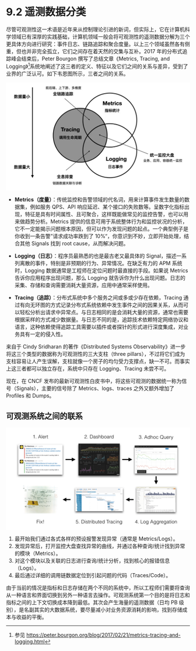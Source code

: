 # 9.2 遥测数据分类

尽管可观测性这一术语是近年来从控制理论引进的新词，但实际上，它在计算机科学领域已有深厚的实践基础，计算机领域一般会将可观测性的遥测数据分解为三个更具体方向进行研究：事件日志、链路追踪和聚合度量。以上三个领域虽然各有侧重，但也并非完全孤立，它们之间存在着天然的交集与互补。2017 年的分布式追踪峰会结束后，Peter Bourgon 撰写了总结文章《Metrics, Tracing, and Logging》[^1]系统地阐述了这三者的定义、特征以及它们之间的关系与差异，受到了业界的广泛认可。如下韦恩图所示，三者之间的关系。

<div  align="center">
	<img src="../assets/observability.jpg" width = "550"  align=center />
</div>

- **Metrics（度量）**：传统监控和告警领域的代名词，用来计算事件发生数量的数据集，例如服务 QPS、API 响应延迟、某个接口的失败数等。呈数字化指标出现，特征是具有时间属性、且可聚合，这样既能做常见的监控告警，也可以用来做趋势分析。Metrics 提供的信息可用于系统整体行为和监控状况的分析，它不一定能揭示问题根本原因，但可以作为发现问题的起点。一个典型例子是你收到一条告警”请求成功率跌到了 10%“，你意识到不妙，立即开始处理，结合其他 Signals 找到 root cause，从而解决问题。
- **Logging（日志）**：程序员最熟悉的也是最古老又最具体的 Signal，描述一系列离散的事件，特别是非预期的行为、异常情况。在缺乏有力的 APM 系统时，Logging 数据通常是工程师在定位问题时最直接的手段。如果说 Metrics 告诉你应用程序出现问题，那么 Logging 就告诉你为什么出现问题。日志的采集、存储和查询需要消耗大量资源，应用中通常采样使用。

- **Tracing（追踪）**：分布式系统中多个服务之间或多或少存在依赖，Tracing 通过有向无环图的方式记录分布式系统依赖中发生事件之间的因果关系，从而可以轻松分析出请求中异常点。与日志相同的是会消耗大量的资源，通常也需要根据采样的方式减少数据量。与日志不同的是，追踪技术依赖特定网络协议和语言，这种依赖使得追踪工具需要以插件或者探针的形式进行深度集成，对业务具有一定的侵入性。

来自于 Cindy Sridharan 的著作《Distributed Systems Observability》进一步将这三个类型的数据称为可观测性的三大支柱（three pillars），不过将它们成为支柱容易让人产生误解，支柱就像一个房子的均匀受力支撑点，缺一不可。而事实上这三者都可以独立存在，系统中只存在 Logging、Tracing 未尝不可。

现在，在 CNCF 发布的最新可观测性白皮书中，将这些可观测的数据统一称为信号（Signals），主要的信号除了 Metrics、logs、traces 之外又额外增加了 Profiles 和 Dumps。


## 可观测系统之间的联系

<div  align="center">
	<img src="../assets/observability-signals.png" width = "650"  align=center />
</div>

1. 最开始我们通过各式各样的预设报警发现异常（通常是 Metrics/Logs）。
2. 发现异常后，打开监控大盘查找异常的曲线，并通过各种查询/统计找到异常的模块（Metrics）。
3. 对这个模块以及关联的日志进行查询/统计分析，找到核心的报错信息（Logs）。
4. 最后通过详细的调用链数据定位到引起问题的代码（Traces/Code）。

由于当前的情况是指标和日志存储在两个不同的系统中，所以工程师们需要将查询从一种语言和界面切换到另外一种语言去操作。可观测系统第一个目的是将日志和指标之间的上下文切换成本降到最低。其次会产生海量的遥测数据（日均 PB 级别），是名副其实的大数据系统，要尽量减小对业务资源消耗的影响，找到存储成本与收益的平衡。








[^1]: 参见 https://peter.bourgon.org/blog/2017/02/21/metrics-tracing-and-logging.html
